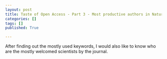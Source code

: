 ```yaml
---
layout: post
title: Taste of Open Access - Part 3 - Most productive authors in Nature Nanotechnology
categories: []
tags: []
published: True

---
```


After finding out the mostly used keywords, I would also like to know who are the mostly welcomed scientists by the journal.

